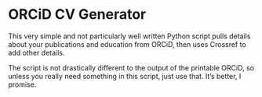 # ORCiD CV Generator

This very simple and not particularly well written Python script pulls details about your publications and education from ORCiD, then uses Crossref to add other details. 

The script is not drastically different to the output of the printable ORCiD, so unless you really need something in this script, just use that. It’s better, I promise.

